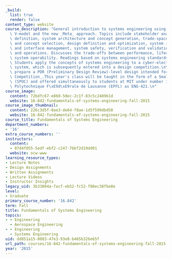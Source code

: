 ```yaml
---
_build:
  list: true
  render: false
content_type: website
course_description: "General introduction to systems engineering using both the classical\
  \ V-model and the new _Meta_ approach. Topics include stakeholder analysis, requirements\
  \ definition, system architecture and concept generation, trade-space exploration\
  \ and concept selection, design definition and optimization, system integration\
  \ and interface management, system safety, verification and validation, and commissioning\
  \ and operations. Discusses the trade-offs between performance, lifecycle cost and\
  \ system operability. Readings based on systems engineering standards and papers.\
  \ Students apply the concepts of systems engineering to a cyber-electro-mechanical\
  \ system, which is subsequently entered into a design competition.\n\nStudents will\
  \ prepare a PDR (Preliminary Design Review)-level design intended for the _Cansat\
  \ Competition_.This year's class will be taught in the form of a Small-Private-Online-Course\
  \ (SPOC) and offered simultaneously to students at MIT under number 16.842 and Ecole\
  \ Polytechnique F\xE9d\xE9rale de Lausanne (EPFL) as ENG-421.\n"
course_image:
  content: 726dfc67-e860-50ec-2c1f-83c5c248961d
  website: 16-842-fundamentals-of-systems-engineering-fall-2015
course_image_thumbnail:
  content: 226c3d5f-0ae3-de64-f8ae-1d5f599dbd50
  website: 16-842-fundamentals-of-systems-engineering-fall-2015
course_title: Fundamentals of Systems Engineering
department_numbers:
- '16'
extra_course_numbers: ''
instructors:
  content:
  - 07d4f055-5edf-ebf2-c247-7bbf2d19dd91
  website: ocw-www
learning_resource_types:
- Lecture Notes
- Design Assignments
- Written Assignments
- Lecture Videos
- Instructor Insights
legacy_uid: 3b33804a-facf-eb52-fc52-f88ec38fbe8e
level:
- Graduate
primary_course_number: '16.842'
term: Fall
title: Fundamentals of Systems Engineering
topics:
- - Engineering
  - Aerospace Engineering
- - Engineering
  - Systems Engineering
uid: dd851a15-0083-47e3-93e8-b465b326e65f
url_path: courses/16-842-fundamentals-of-systems-engineering-fall-2015
year: '2015'
---
```

